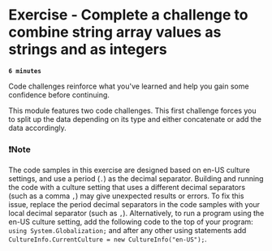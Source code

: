 # Exercise - Complete a challenge to combine string array values as strings and as integers

**`6 minutes`**

Code challenges reinforce what you've learned and help you gain some confidence before continuing.

This module features two code challenges. This first challenge forces you to split up the data depending on its type and either concatenate or add the data accordingly.

### ❗Note

The code samples in this exercise are designed based on en-US culture settings, and use a period (`.`) as the decimal separator. Building and running the code with a culture setting that uses a different decimal separators (such as a comma `,`) may give unexpected results or errors. To fix this issue, replace the period decimal separators in the code samples with your local decimal separator (such as `,`). Alternatively, to run a program using the en-US culture setting, add the following code to the top of your program: `using System.Globalization;` and after any other using statements add `CultureInfo.CurrentCulture = new CultureInfo("en-US");`.

